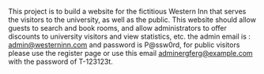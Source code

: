 This project is to build a website for the fictitious Western Inn that serves the visitors to the university, as well as the public. This website should allow guests to search and book rooms, and allow administrators to offer discounts to university visitors and view statistics, etc. the 
admin email is : admin@westerninn.com and 
password is P@ssw0rd, for public visitors please use the register page or use this email adminergferg@example.com with the password of T-123123t.
